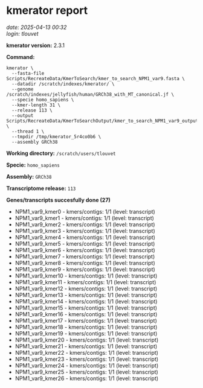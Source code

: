 # kmerator report
*date: 2025-04-13 00:32*  
*login: tlouvet*

**kmerator version:** 2.3.1

**Command:**

```
kmerator \
  --fasta-file Scripts/RecreateData/KmerToSearch/kmer_to_search_NPM1_var9.fasta \
  --datadir /scratch/indexes/kmerator/ \
  --genome /scratch/indexes/jellyfish/human/GRCh38_with_MT_canonical.jf \
  --specie homo_sapiens \
  --kmer-length 31 \
  --release 113 \
  --output Scripts/RecreateData/KmerToSearchOutput/kmer_to_search_NPM1_var9_output \
  --thread 1 \
  --tmpdir /tmp/kmerator_5r4co0b6 \
  --assembly GRCh38
```

**Working directory:** `/scratch/users/tlouvet`

**Specie:** `homo_sapiens`

**Assembly:** `GRCh38`

**Transcriptome release:** `113`

**Genes/transcripts succesfully done (27)**

- NPM1_var9_kmer0 - kmers/contigs: 1/1 (level: transcript)
- NPM1_var9_kmer1 - kmers/contigs: 1/1 (level: transcript)
- NPM1_var9_kmer2 - kmers/contigs: 1/1 (level: transcript)
- NPM1_var9_kmer3 - kmers/contigs: 1/1 (level: transcript)
- NPM1_var9_kmer4 - kmers/contigs: 1/1 (level: transcript)
- NPM1_var9_kmer5 - kmers/contigs: 1/1 (level: transcript)
- NPM1_var9_kmer6 - kmers/contigs: 1/1 (level: transcript)
- NPM1_var9_kmer7 - kmers/contigs: 1/1 (level: transcript)
- NPM1_var9_kmer8 - kmers/contigs: 1/1 (level: transcript)
- NPM1_var9_kmer9 - kmers/contigs: 1/1 (level: transcript)
- NPM1_var9_kmer10 - kmers/contigs: 1/1 (level: transcript)
- NPM1_var9_kmer11 - kmers/contigs: 1/1 (level: transcript)
- NPM1_var9_kmer12 - kmers/contigs: 1/1 (level: transcript)
- NPM1_var9_kmer13 - kmers/contigs: 1/1 (level: transcript)
- NPM1_var9_kmer14 - kmers/contigs: 1/1 (level: transcript)
- NPM1_var9_kmer15 - kmers/contigs: 1/1 (level: transcript)
- NPM1_var9_kmer16 - kmers/contigs: 1/1 (level: transcript)
- NPM1_var9_kmer17 - kmers/contigs: 1/1 (level: transcript)
- NPM1_var9_kmer18 - kmers/contigs: 1/1 (level: transcript)
- NPM1_var9_kmer19 - kmers/contigs: 1/1 (level: transcript)
- NPM1_var9_kmer20 - kmers/contigs: 1/1 (level: transcript)
- NPM1_var9_kmer21 - kmers/contigs: 1/1 (level: transcript)
- NPM1_var9_kmer22 - kmers/contigs: 1/1 (level: transcript)
- NPM1_var9_kmer23 - kmers/contigs: 1/1 (level: transcript)
- NPM1_var9_kmer24 - kmers/contigs: 1/1 (level: transcript)
- NPM1_var9_kmer25 - kmers/contigs: 1/1 (level: transcript)
- NPM1_var9_kmer26 - kmers/contigs: 1/1 (level: transcript)
